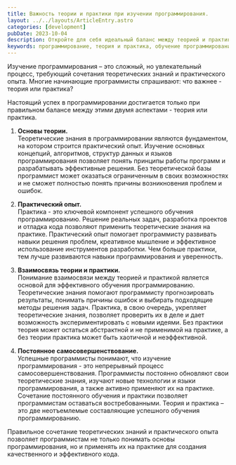 ```yaml
---
title: Важность теории и практики при изучении программирования.
layout: ../../layouts/ArticleEntry.astro
categories: [development]
pubDate: 2023-10-04
description: Откройте для себя идеальный баланс между теорией и практикой в обучении программированию. Узнайте, как освоить фундаментальные концепции и применять их в разработке, обеспечивая успешный путь в мире программирования.
keywords: программирование, теория и практика, обучение программированию, фундаментальные концепции, практический опыт, разработка проектов, кодирование, навыки программирования, самосовершенствование, успешное обучение
---
```



Изучение программирования – это сложный, но увлекательный процесс, требующий сочетания теоретических знаний и практического опыта. Многие начинающие программисты спрашивают: что важнее - теория или практика?

Настоящий успех в программировании достигается только при правильном балансе между этими двумя аспектами - теория или практика.

1. **Основы теории.**  
Теоретические знания в программировании являются фундаментом, на котором строится практический опыт. Изучение основных концепций, алгоритмов, структур данных и языков программирования позволяет понять принципы работы программ и разрабатывать эффективные решения. Без теоретической базы программист может оказаться ограниченным в своих возможностях и не сможет полностью понять причины возникновения проблем и ошибок.
 
2. **Практический опыт.**  
Практика - это ключевой компонент успешного обучения программированию. Решение реальных задач, разработка проектов и отладка кода позволяют применить теоретические знания на практике. Практический опыт помогает программисту развивать навыки решения проблем, креативное мышление и эффективное использование инструментов разработки. Чем больше практики, тем лучше развиваются навыки программирования и уверенность.
 
3. **Взаимосвязь теории и практики.**  
Понимание взаимосвязи между теорией и практикой является основой для эффективного обучения программированию. Теоретические знания помогают программисту прогнозировать результаты, понимать причины ошибок и выбирать подходящие методы решения задач. Практика, в свою очередь, укрепляет теоретические знания, позволяет проверить их в деле и дает возможность экспериментировать с новыми идеями. Без практики теория может остаться абстрактной и не применимой на практике, а без теории практика может быть хаотичной и неэффективной.
 
4. **Постоянное самосовершенствование.**  
Успешные программисты понимают, что изучение программирования - это непрерывный процесс самосовершенствования. Программисты постоянно обновляют свои теоретические знания, изучают новые технологии и языки программирования, а также активно применяют их на практике. Сочетание постоянного обучения и практики позволяет программистам оставаться востребованными. Теория и практика – это две неотъемлемые составляющие успешного обучения программированию.

Правильное сочетание теоретических знаний и практического опыта позволяет программистам не только понимать основы программирования, но и применять их на практике для создания качественного и эффективного кода.